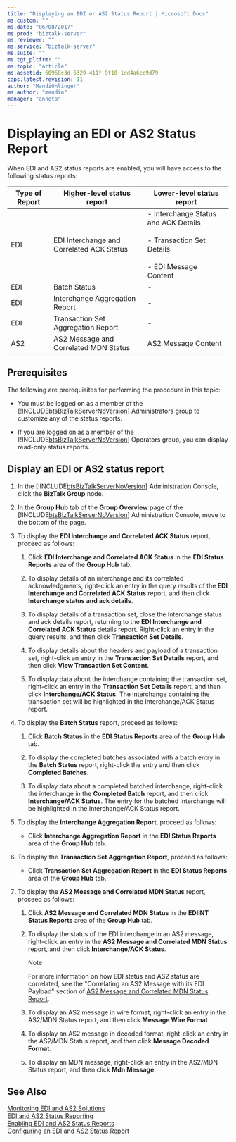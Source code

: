 ```yaml
---
title: "Displaying an EDI or AS2 Status Report | Microsoft Docs"
ms.custom: ""
ms.date: "06/08/2017"
ms.prod: "biztalk-server"
ms.reviewer: ""
ms.service: "biztalk-server"
ms.suite: ""
ms.tgt_pltfrm: ""
ms.topic: "article"
ms.assetid: 60968c3d-6329-411f-9f10-1dd4a6cc9d79
caps.latest.revision: 11
author: "MandiOhlinger"
ms.author: "mandia"
manager: "anneta"
---
```

# Displaying an EDI or AS2 Status Report
When EDI and AS2 status reports are enabled, you will have access to the following status reports:  
  
|Type of Report|Higher-level status report|Lower-level status report|  
|--------------------|---------------------------------|--------------------------------|  
|EDI|EDI Interchange and Correlated ACK Status|- Interchange Status and ACK Details<br /><br /> - Transaction Set Details<br /><br /> - EDI Message Content|  
|EDI|Batch Status|-|  
|EDI|Interchange Aggregation Report|-|  
|EDI|Transaction Set Aggregation Report|-|  
|AS2|AS2 Message and Correlated MDN Status|AS2 Message Content|  
  
## Prerequisites  
 The following are prerequisites for performing the procedure in this topic:  
  
-   You must be logged on as a member of the [!INCLUDE[btsBizTalkServerNoVersion](../includes/btsbiztalkservernoversion-md.md)] Administrators group to customize any of the status reports.  
  
-   If you are logged on as a member of the [!INCLUDE[btsBizTalkServerNoVersion](../includes/btsbiztalkservernoversion-md.md)] Operators group, you can display read-only status reports.  
  
## Display an EDI or AS2 status report  
  
1.  In the [!INCLUDE[btsBizTalkServerNoVersion](../includes/btsbiztalkservernoversion-md.md)] Administration Console, click the **BizTalk Group** node.  
  
2.  In the **Group Hub** tab of the **Group Overview** page of the [!INCLUDE[btsBizTalkServerNoVersion](../includes/btsbiztalkservernoversion-md.md)] Administration Console, move to the bottom of the page.  
  
3.  To display the **EDI Interchange and Correlated ACK Status** report, proceed as follows:  
  
    1.  Click **EDI Interchange and Correlated ACK Status** in the **EDI Status Reports** area of the **Group Hub** tab.  
  
    2.  To display details of an interchange and its correlated acknowledgments, right-click an entry in the query results of the **EDI Interchange and Correlated ACK Status** report, and then click **Interchange status and ack details**.  
  
    3.  To display details of a transaction set, close the Interchange status and ack details report, returning to the **EDI Interchange and Correlated ACK Status** details report. Right-click an entry in the query results, and then click **Transaction Set Details**.  
  
    4.  To display details about the headers and payload of a transaction set, right-click an entry in the **Transaction Set Details** report, and then click **View Transaction Set Content**.  
  
    5.  To display data about the interchange containing the transaction set, right-click an entry in the **Transaction Set Details** report, and then click **Interchange/ACK Status**. The interchange containing the transaction set will be highlighted in the Interchange/ACK Status report.  
  
4.  To display the **Batch Status** report, proceed as follows:  
  
    1.  Click **Batch Status** in the **EDI Status Reports** area of the **Group Hub** tab.  
  
    2.  To display the completed batches associated with a batch entry in the **Batch Status** report, right-click the entry and then click **Completed Batches**.  
  
    3.  To display data about a completed batched interchange, right-click the interchange in the **Completed Batch** report, and then click **Interchange/ACK Status**. The entry for the batched interchange will be highlighted in the Interchange/ACK Status report.  
  
5.  To display the **Interchange Aggregation Report**, proceed as follows:  
  
    -   Click **Interchange Aggregation Report** in the **EDI Status Reports** area of the **Group Hub** tab.  
  
6.  To display the **Transaction Set Aggregation Report**, proceed as follows:  
  
    -   Click **Transaction Set Aggregation Report** in the **EDI Status Reports** area of the **Group Hub** tab.  
  
7.  To display the **AS2 Message and Correlated MDN Status** report, proceed as follows:  
  
    1.  Click **AS2 Message and Correlated MDN Status** in the **EDIINT Status Reports** area of the **Group Hub** tab.  
  
    2.  To display the status of the EDI interchange in an AS2 message, right-click an entry in the **AS2 Message and Correlated MDN Status** report, and then click **Interchange/ACK Status**.  
  
        > [!NOTE]
        >  For more information on how EDI status and AS2 status are correlated, see the "Correlating an AS2 Message with its EDI Payload" section of [AS2 Message and Correlated MDN Status Report](../core/as2-message-and-correlated-mdn-status-report.md).  
  
    3.  To display an AS2 message in wire format, right-click an entry in the AS2/MDN Status report, and then click **Message Wire Format**.  
  
    4.  To display an AS2 message in decoded format, right-click an entry in the AS2/MDN Status report, and then click **Message Decoded Format**.  
  
    5.  To display an MDN message, right-click an entry in the AS2/MDN Status report, and then click **Mdn Message**.  
  
## See Also  
 [Monitoring EDI and AS2 Solutions](../core/monitoring-edi-and-as2-solutions.md)   
 [EDI and AS2 Status Reporting](../core/edi-and-as2-status-reporting.md)   
 [Enabling EDI and AS2 Status Reports](../core/enabling-edi-and-as2-status-reports.md)   
 [Configuring an EDI and AS2 Status Report](../core/configuring-an-edi-and-as2-status-report.md)